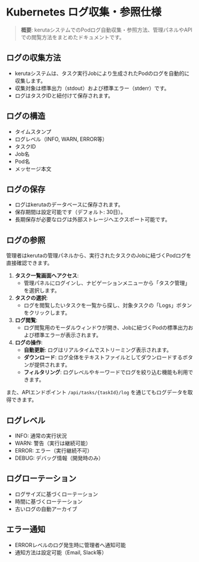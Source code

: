 # Kubernetes ログ収集・参照仕様

> **概要**: kerutaシステムでのPodログ自動収集・参照方法、管理パネルやAPIでの閲覧方法をまとめたドキュメントです。

## ログの収集方法
- kerutaシステムは、タスク実行Jobにより生成されたPodのログを自動的に収集します。
- 収集対象は標準出力（stdout）および標準エラー（stderr）です。
- ログはタスクIDと紐付けて保存されます。

## ログの構造
- タイムスタンプ
- ログレベル（INFO, WARN, ERROR等）
- タスクID
- Job名
- Pod名
- メッセージ本文

## ログの保存
- ログはkerutaのデータベースに保存されます。
- 保存期間は設定可能です（デフォルト: 30日）。
- 長期保存が必要なログは外部ストレージへエクスポート可能です。

## ログの参照
管理者はkerutaの管理パネルから、実行されたタスクのJobに紐づくPodログを直接確認できます。

1. **タスク一覧画面へアクセス**:
   - 管理パネルにログインし、ナビゲーションメニューから「タスク管理」を選択します。
2. **タスクの選択**:
   - ログを閲覧したいタスクを一覧から探し、対象タスクの「Logs」ボタンをクリックします。
3. **ログ閲覧**:
   - ログ閲覧用のモーダルウィンドウが開き、Jobに紐づくPodの標準出力および標準エラーが表示されます。
4. **ログの操作**:
   - **自動更新**: ログはリアルタイムでストリーミング表示されます。
   - **ダウンロード**: ログ全体をテキストファイルとしてダウンロードするボタンが提供されます。
   - **フィルタリング**: ログレベルやキーワードでログを絞り込む機能も利用できます。

また、APIエンドポイント `/api/tasks/{taskId}/log` を通じてもログデータを取得できます。

## ログレベル
- INFO: 通常の実行状況
- WARN: 警告（実行は継続可能）
- ERROR: エラー（実行継続不可）
- DEBUG: デバッグ情報（開発時のみ）

## ログローテーション
- ログサイズに基づくローテーション
- 時間に基づくローテーション
- 古いログの自動アーカイブ

## エラー通知
- ERRORレベルのログ発生時に管理者へ通知可能
- 通知方法は設定可能（Email, Slack等） 